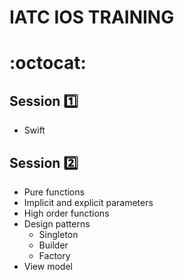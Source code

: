 #  IATC IOS TRAINING 
#  :octocat:

## Session :one:
+ Swift

## Session :two:

+ Pure functions
+ Implicit and explicit parameters
+ High order functions
+ Design patterns
    * Singleton
    * Builder
    * Factory 
+ View model



